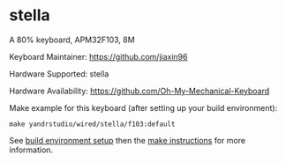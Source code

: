 stella
===

A 80% keyboard, APM32F103, 8M

Keyboard Maintainer: https://github.com/jiaxin96

Hardware Supported: stella

Hardware Availability: https://github.com/Oh-My-Mechanical-Keyboard 

Make example for this keyboard (after setting up your build environment):

    make yandrstudio/wired/stella/f103:default

See [build environment setup](https://docs.qmk.fm/#/getting_started_build_tools) then the [make instructions](https://docs.qmk.fm/#/getting_started_make_guide) for more information.

